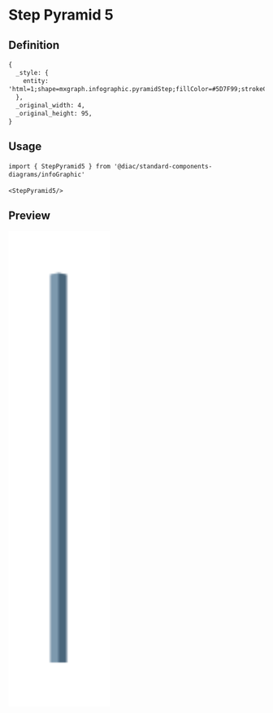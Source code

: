# Step Pyramid 5

## Definition

```
{
  _style: { 
    entity: 'html=1;shape=mxgraph.infographic.pyramidStep;fillColor=#5D7F99;strokeColor=none;shadow=0;',
  },
  _original_width: 4,
  _original_height: 95,
}
```

## Usage

```
import { StepPyramid5 } from '@diac/standard-components-diagrams/infoGraphic'

<StepPyramid5/>
```

## Preview

<img src="./step-pyramid-5.png" width="200"/>
